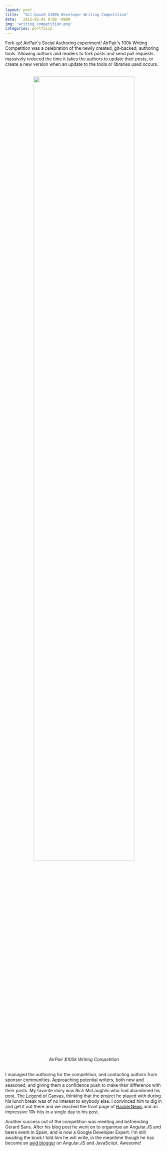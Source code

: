 ```yaml
---
layout: post
title:  "Git-based $100k Developer Writing Competition"
date:   2015-02-01 9:00 -0800
img: 'writing_competition.png'
categories: portfolio
---
```


Fork up! AirPair's Social Authoring experiment! AirPair's 100k Writing Competition was a celebration of the newly created, git-backed, authoring tools. Allowing authors and readers to fork posts and send pull requests massively reduced the time it takes the authors to update their posts, or create a new version when an update to the tools or libraries used occurs.

<center>
<br/>
<img src="{{ site.url }}/assets/img/2015/airpair_writing_competition.png" style="width:80%">
<br/>
<cite>AirPair $100k Writing Competition</cite>
</center>
<br/>


I managed the authoring for the competition, and contacting authors from sponsor communities. Approaching potential writers, both new and seasoned, and giving them a confidence push to make their difference with their posts.  My favorite story was Rich McLaughlin who had abandoned his post, [The Legend of Canvas](https://www.airpair.com/javascript/posts/the-legend-of-canvas), thinking that the project he played with during his lunch break was of no interest to anybody else. I convinced him to dig in and get it out there and we reached the front page of [HackerNews](https://news.ycombinator.com) and an impressive 10k hits in a single day to his post.

Another success out of the competition was meeting and befriending Gerard Sans. After his blog post he went on to organinse an Angular.JS and beers event in Spain, and is now a Google Developer Expert. I'm still awaiting the book I told him he will write, in the meantime though he has become an <a href="https://medium.com/@gerard.sans">avid blogger</a> on Angular.JS and JavaScript. Awesome!